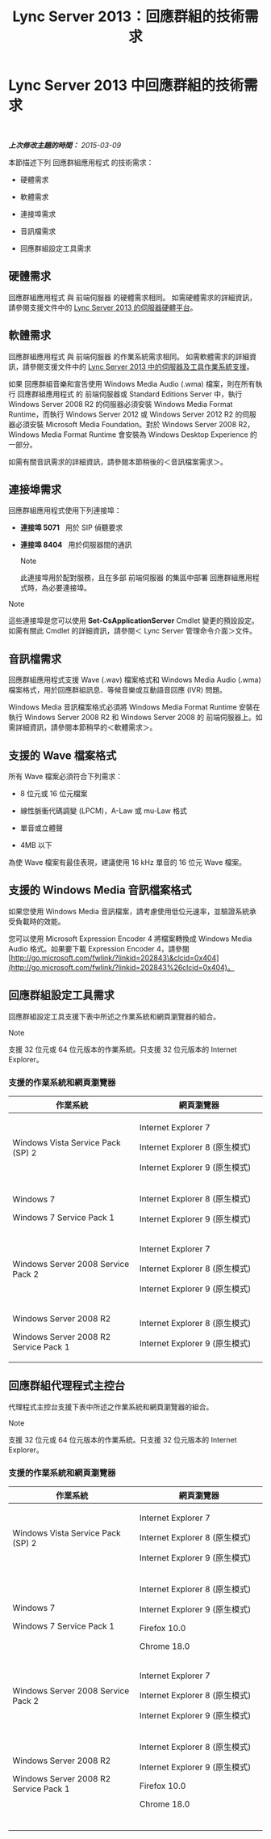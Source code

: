 ﻿---
title: Lync Server 2013：回應群組的技術需求
TOCTitle: 回應群組的技術需求
ms:assetid: 477488bd-124f-437b-9327-732a0d7271ca
ms:mtpsurl: https://technet.microsoft.com/zh-tw/library/JJ204863(v=OCS.15)
ms:contentKeyID: 49290791
ms.date: 08/10/2015
mtps_version: v=OCS.15
ms.translationtype: HT
---

# Lync Server 2013 中回應群組的技術需求

 

_**上次修改主題的時間：** 2015-03-09_

本節描述下列 回應群組應用程式 的技術需求：

  - 硬體需求

  - 軟體需求

  - 連接埠需求

  - 音訊檔需求

  - 回應群組設定工具需求

## 硬體需求

回應群組應用程式 與 前端伺服器 的硬體需求相同。 如需硬體需求的詳細資訊，請參閱支援文件中的 [Lync Server 2013 的伺服器硬體平台](lync-server-2013-server-hardware-platforms.md)。

## 軟體需求

回應群組應用程式 與 前端伺服器 的作業系統需求相同。 如需軟體需求的詳細資訊，請參閱支援文件中的 [Lync Server 2013 中的伺服器及工具作業系統支援](lync-server-2013-server-and-tools-operating-system-support.md)。

如果 回應群組音樂和宣告使用 Windows Media Audio (.wma) 檔案，則在所有執行 回應群組應用程式 的 前端伺服器或 Standard Editions Server 中，執行 Windows Server 2008 R2 的伺服器必須安裝 Windows Media Format Runtime，而執行 Windows Server 2012 或 Windows Server 2012 R2 的伺服器必須安裝 Microsoft Media Foundation。對於 Windows Server 2008 R2，Windows Media Format Runtime 會安裝為 Windows Desktop Experience 的一部分。

如需有關音訊需求的詳細資訊，請參閱本節稍後的＜音訊檔案需求＞。

## 連接埠需求

回應群組應用程式使用下列連接埠：

  - **連接埠 5071**   用於 SIP 偵聽要求

  - **連接埠 8404**   用於伺服器間的通訊
    
    > [!NOTE]  
    > 此連接埠用於配對服務，且在多部 前端伺服器 的集區中部署 回應群組應用程式時，為必要連接埠。
    


> [!NOTE]  
> 這些連接埠是您可以使用 <strong>Set-CsApplicationServer</strong> Cmdlet 變更的預設設定。如需有關此 Cmdlet 的詳細資訊，請參閱＜ Lync Server 管理命令介面＞文件。



## 音訊檔需求

回應群組應用程式支援 Wave (.wav) 檔案格式和 Windows Media Audio (.wma) 檔案格式，用於回應群組訊息、等候音樂或互動語音回應 (IVR) 問題。

Windows Media 音訊檔案格式必須將 Windows Media Format Runtime 安裝在執行 Windows Server 2008 R2 和 Windows Server 2008 的 前端伺服器上。如需詳細資訊，請參閱本節稍早的＜軟體需求＞。

## 支援的 Wave 檔案格式

所有 Wave 檔案必須符合下列需求：

  - 8 位元或 16 位元檔案

  - 線性脈衝代碼調變 (LPCM)，A-Law 或 mu-Law 格式

  - 單音或立體聲

  - 4MB 以下

為使 Wave 檔案有最佳表現，建議使用 16 kHz 單音的 16 位元 Wave 檔案。

## 支援的 Windows Media 音訊檔案格式

如果您使用 Windows Media 音訊檔案，請考慮使用低位元速率，並驗證系統承受負載時的效能。

您可以使用 Microsoft Expression Encoder 4 將檔案轉換成 Windows Media Audio 格式。如果要下載 Expression Encoder 4，請參閱 [http://go.microsoft.com/fwlink/?linkid=202843\&clcid=0x404](http://go.microsoft.com/fwlink/?linkid=202843%26clcid=0x404)。

## 回應群組設定工具需求

回應群組設定工具支援下表中所述之作業系統和網頁瀏覽器的組合。

> [!NOTE]  
> 支援 32 位元或 64 位元版本的作業系統。只支援 32 位元版本的 Internet Explorer。



### 支援的作業系統和網頁瀏覽器

<table>
<colgroup>
<col style="width: 50%" />
<col style="width: 50%" />
</colgroup>
<thead>
<tr class="header">
<th>作業系統</th>
<th>網頁瀏覽器</th>
</tr>
</thead>
<tbody>
<tr class="odd">
<td><p>Windows Vista Service Pack (SP) 2</p></td>
<td><p>Internet Explorer 7</p>
<p>Internet Explorer 8 (原生模式)</p>
<p>Internet Explorer 9 (原生模式)</p></td>
</tr>
<tr class="even">
<td><p>Windows 7</p>
<p>Windows 7 Service Pack 1</p></td>
<td><p>Internet Explorer 8 (原生模式)</p>
<p>Internet Explorer 9 (原生模式)</p></td>
</tr>
<tr class="odd">
<td><p>Windows Server 2008 Service Pack 2</p></td>
<td><p>Internet Explorer 7</p>
<p>Internet Explorer 8 (原生模式)</p>
<p>Internet Explorer 9 (原生模式)</p></td>
</tr>
<tr class="even">
<td><p></p>
<p></p>
<p></p>
<p>Windows Server 2008 R2</p>
<p>Windows Server 2008 R2 Service Pack 1</p></td>
<td><p>Internet Explorer 8 (原生模式)</p>
<p>Internet Explorer 9 (原生模式)</p></td>
</tr>
</tbody>
</table>


## 回應群組代理程式主控台

代理程式主控台支援下表中所述之作業系統和網頁瀏覽器的組合。

> [!NOTE]  
> 支援 32 位元或 64 位元版本的作業系統。只支援 32 位元版本的 Internet Explorer。



### 支援的作業系統和網頁瀏覽器

<table>
<colgroup>
<col style="width: 50%" />
<col style="width: 50%" />
</colgroup>
<thead>
<tr class="header">
<th>作業系統</th>
<th>網頁瀏覽器</th>
</tr>
</thead>
<tbody>
<tr class="odd">
<td><p>Windows Vista Service Pack (SP) 2</p></td>
<td><p>Internet Explorer 7</p>
<p>Internet Explorer 8 (原生模式)</p>
<p>Internet Explorer 9 (原生模式)</p></td>
</tr>
<tr class="even">
<td><p>Windows 7</p>
<p>Windows 7 Service Pack 1</p></td>
<td><p>Internet Explorer 8 (原生模式)</p>
<p>Internet Explorer 9 (原生模式)</p>
<p>Firefox 10.0</p>
<p>Chrome 18.0</p></td>
</tr>
<tr class="odd">
<td><p>Windows Server 2008 Service Pack 2</p></td>
<td><p>Internet Explorer 7</p>
<p>Internet Explorer 8 (原生模式)</p>
<p>Internet Explorer 9 (原生模式)</p></td>
</tr>
<tr class="even">
<td><p>Windows Server 2008 R2</p>
<p>Windows Server 2008 R2 Service Pack 1</p></td>
<td><p>Internet Explorer 8 (原生模式)</p>
<p>Internet Explorer 9 (原生模式)</p>
<p>Firefox 10.0</p>
<p>Chrome 18.0</p></td>
</tr>
<tr class="odd">
<td><p></p></td>
<td></td>
</tr>
</tbody>
</table>

